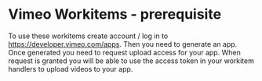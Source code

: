 # Vimeo Workitems - prerequisite

To use these workitems create account / log in to https://developer.vimeo.com/apps.
Then you need to generate an app. Once generated you need to request upload access for your
app. When request is granted you will be able to use the access token in your workitem handlers
to upload videos to your app.
